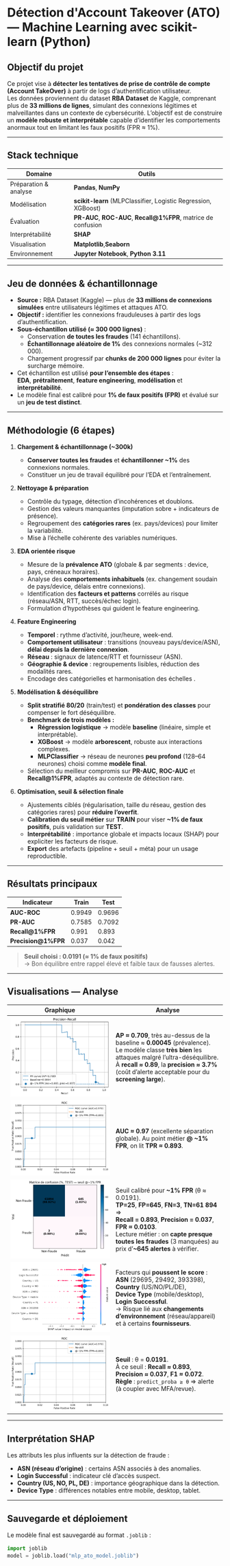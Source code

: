 # Détection d'Account Takeover (ATO) — Machine Learning avec scikit-learn (Python)

##  Objectif du projet
Ce projet vise à **détecter les tentatives de prise de contrôle de compte (Account TakeOver)** à partir de logs d’authentification utilisateur.  
Les données proviennent du dataset **RBA Dataset** de Kaggle, comprenant plus de **33 millions de lignes**, simulant des connexions légitimes et malveillantes dans un contexte de cybersécurité.
L’objectif est de construire un **modèle robuste et interprétable** capable d’identifier les comportements anormaux tout en limitant les faux positifs (FPR ≈ 1%).

---

##  Stack technique
| Domaine                 | Outils |
|-------------------------|--------|
| Préparation & analyse   | **Pandas**, **NumPy** |
| Modélisation            | **scikit-learn** (MLPClassifier, Logistic Regression, XGBoost) |
| Évaluation              | **PR-AUC**, **ROC-AUC**, **Recall@1%FPR**, matrice de confusion |
| Interprétabilité        | **SHAP** |
| Visualisation           | **Matplotlib**,**Seaborn** |
| Environnement           | **Jupyter Notebook**, **Python 3.11** |

---

##  Jeu de données & échantillonnage
- **Source :** RBA Dataset (Kaggle) — plus de **33 millions de connexions simulées** entre utilisateurs légitimes et attaques ATO.
- **Objectif :** identifier les connexions frauduleuses à partir des logs d’authentification.
- **Sous-échantillon utilisé (≈ 300 000 lignes)** :
  - Conservation **de toutes les fraudes** (141 échantillons).
  - **Échantillonnage aléatoire de 1%** des connexions normales (~312 000).
  - Chargement progressif par **chunks de 200 000 lignes** pour éviter la surcharge mémoire.
- Cet échantillon est utilisé **pour l’ensemble des étapes** :  
  **EDA**, **prétraitement**, **feature engineering**, **modélisation** et **interprétabilité**.
- Le modèle final est calibré pour **1% de faux positifs (FPR)** et évalué sur un **jeu de test distinct**.

---

##  Méthodologie (6 étapes)

1) **Chargement & échantillonnage (~300k)**
   - **Conserver toutes les fraudes** et **échantillonner ~1%** des connexions normales.
   - Constituer un jeu de travail équilibré pour l’EDA et l’entraînement.

2) **Nettoyage & préparation**
   - Contrôle du typage, détection d’incohérences et doublons.
   - Gestion des valeurs manquantes (imputation sobre + indicateurs de présence).
   - Regroupement des **catégories rares** (ex. pays/devices) pour limiter la variabilité.
   - Mise à l’échelle cohérente des variables numériques.

3) **EDA orientée risque**
   - Mesure de la **prévalence ATO** (globale & par segments : device, pays, créneaux horaires).
   - Analyse des **comportements inhabituels** (ex. changement soudain de pays/device, délais entre connexions).
   - Identification des **facteurs et patterns** corrélés au risque (réseau/ASN, RTT, succès/échec login).
   - Formulation d’hypothèses qui guident le feature engineering.

4) **Feature Engineering**
   - **Temporel** : rythme d’activité, jour/heure, week-end.
   - **Comportement utilisateur** : transitions (nouveau pays/device/ASN), **délai depuis la dernière connexion**.
   - **Réseau** : signaux de latence/RTT et fournisseur (ASN).
   - **Géographie & device** : regroupements lisibles, réduction des modalités rares.
   - Encodage des catégorielles et harmonisation des échelles .

5) **Modélisation & déséquilibre**
   - **Split stratifié 80/20** (train/test) et **pondération des classes** pour compenser le fort déséquilibre.
   - **Benchmark de trois modèles :**
     - **Régression logistique** → modèle **baseline** (linéaire, simple et interprétable).  
     - **XGBoost** → modèle **arborescent**, robuste aux interactions complexes.  
     - **MLPClassifier** → réseau de neurones **peu profond** (128–64 neurones) choisi comme **modèle final**.
   - Sélection du meilleur compromis sur **PR-AUC**, **ROC-AUC** et **Recall@1%FPR**, adaptés au contexte de détection rare.


6) **Optimisation, seuil & sélection finale**
   - Ajustements ciblés (régularisation, taille du réseau, gestion des catégories rares) pour **réduire l’overfit**.
   - **Calibration du seuil métier** sur **TRAIN** pour viser **~1% de faux positifs**, puis validation sur **TEST**.
   - **Interprétabilité** : importance globale et impacts locaux (SHAP) pour expliciter les facteurs de risque.
   - **Export** des artefacts (pipeline + seuil + méta) pour un usage reproductible.

---

##  Résultats principaux

| Indicateur | Train | Test |
|-------------|-------|------|
| **AUC-ROC** | 0.9949 | 0.9696 |
| **PR-AUC** | 0.7585 | 0.7092 |
| **Recall@1%FPR** | 0.991 | 0.893 |
| **Precision@1%FPR** | 0.037 | 0.042 |

> **Seuil choisi : 0.0191 (≈ 1% de faux positifs)**  
> → Bon équilibre entre rappel élevé et faible taux de fausses alertes.

---

## Visualisations — Analyse

| Graphique | Analyse |
|---|---|
| ![Courbe Precision–Recall](screenshots/PR.png) | **AP ≈ 0.709**, très au-dessus de la baseline ≈ **0.00045** (prévalence).<br>Le modèle classe **très bien** les attaques malgré l’ultra-déséquilibre.<br> À **recall ≈ 0.89**, la **precision ≈ 3.7%** (coût d’alerte acceptable pour du **screening large**). |
| ![Courbe ROC](screenshots/ROC.png) | **AUC ≈ 0.97** (excellente séparation globale). Au point métier **@ ~1% FPR**, on lit **TPR ≈ 0.893**. |
| ![Matrice de confusion](screenshots/mat_confus.png) | Seuil calibré pour **~1% FPR** (θ ≈ 0.0191).<br>**TP=25**, **FP=645**, **FN=3**, **TN=61 894** ⇒<br> **Recall = 0.893**, **Precision = 0.037**, **FPR ≈ 0.0103**.<br>Lecture métier : on **capte presque toutes les fraudes** (3 manquées) au prix d’**~645 alertes** à vérifier. |
| ![SHAP summary](screenshots/shap.png) | Facteurs qui **poussent le score** : **ASN** (29695, 29492, 393398), **Country** (US/NO/PL/DE),<br> **Device Type** (mobile/desktop), **Login Successful**.<br>→ Risque lié aux **changements d’environnement** (réseau/appareil) et à certains **fournisseurs**. |
| ![Sortie modèle](screenshots/output.png) | **Seuil** : θ = **0.0191**.<br>À ce seuil : **Recall ≈ 0.893**, **Precision ≈ 0.037**, **F1 ≈ 0.072**.<br> **Règle** : `predict_proba ≥ θ` ⇒ alerte (à coupler avec MFA/revue). |

---

##  Interprétation SHAP

Les attributs les plus influents sur la détection de fraude :
- **ASN (réseau d’origine)** : certains ASN associés à des anomalies.
- **Login Successful** : indicateur clé d’accès suspect.
- **Country (US, NO, PL, DE)** : importance géographique dans la détection.
- **Device Type** : différences notables entre mobile, desktop, tablet.

---

## Sauvegarde et déploiement

Le modèle final est sauvegardé au format `.joblib` :

```python
import joblib
model = joblib.load("mlp_ato_model.joblib")

